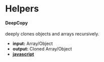 # Helpers

#### DeepCopy
  deeply clones objects and arrays recursively.
  - **input:** Array/Object
  - **output:** Cloned Array/Object
  - [**javascript**](https://github.com/shri1897/Helpers/blob/master/deepCopy.js)
  
